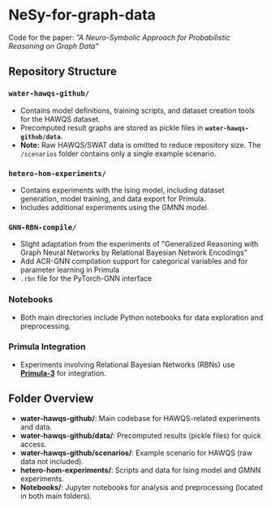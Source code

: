 # NeSy-for-graph-data

Code for the paper: *"A Neuro-Symbolic Approach for Probabilistic Reasoning on Graph Data"*

## Repository Structure

### `water-hawqs-github/`
- Contains model definitions, training scripts, and dataset creation tools for the HAWQS dataset.
- Precomputed result graphs are stored as pickle files in **`water-hawqs-github/data`**.
- **Note:** Raw HAWQS/SWAT data is omitted to reduce repository size. The `/scenarios` folder contains only a single example scenario.

### `hetero-hom-experiments/`
- Contains experiments with the Ising model, including dataset generation, model training, and data export for Primula.
- Includes additional experiments using the GMNN model.

### `GNN-RBN-compile/`
- Slight adaptation from the experiments of "Generalized Reasoning with Graph Neural Networks by Relational Bayesian Network Encodings"
- Add ACR-GNN compilation support for categorical variables and for parameter learning in Primula
- `.rbn` file for the PyTorch-GNN interface 

### Notebooks
- Both main directories include Python notebooks for data exploration and preprocessing.

### Primula Integration
- Experiments involving Relational Bayesian Networks (RBNs) use [**Primula-3**](https://github.com/manfred-jaeger-aalborg/primula3) for integration.

## Folder Overview

- **water-hawqs-github/**: Main codebase for HAWQS-related experiments and data.
- **water-hawqs-github/data/**: Precomputed results (pickle files) for quick access.
- **water-hawqs-github/scenarios/**: Example scenario for HAWQS (raw data not included).
- **hetero-hom-experiments/**: Scripts and data for Ising model and GMNN experiments.
- **Notebooks/**: Jupyter notebooks for analysis and preprocessing (located in both main folders).

